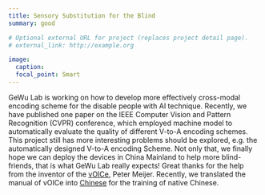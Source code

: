 ```yaml
---
title: Sensory Substitution for the Blind
summary: good

# Optional external URL for project (replaces project detail page).
# external_link: http://example.org

image:
  caption:
  focal_point: Smart
---
```

GeWu Lab is working on how to develop more effectively cross-modal encoding scheme for the disable people with AI technique. Recently, we have published one paper <Listen to the Image> on the IEEE Computer Vision and Pattern Recognition (CVPR) conference, which employed machine model to automatically evaluate the quality of different V-to-A encoding schemes. This project still has more interesting problems should be explored, e.g. the automatically designed V-to-A encoding Scheme. Not only that, we finally hope we can deploy the devices in China Mainland to help more blind-friends, that is what GeWu Lab really expects! Great thanks for the help from the inventor of the [vOICe](https://www.seeingwithsound.com/), Peter Meijer. Recently, we translated the manual of vOICe into [Chinese](https://www.seeingwithsound.cn/manual/The_vOICe_%E5%9F%B9%E8%AE%AD%E6%89%8B%E5%86%8C_cn.htm) for the training of native Chinese.